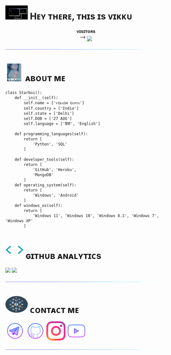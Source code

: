 <h1> <img src="https://github.com/Its-star-boi/Its-star-boi/blob/main/resources/codes.webp" width="70px"> Hᴇʏ ᴛʜᴇʀᴇ, ᴛʜɪs ɪs ᴠɪᴋᴋᴜ </h1>
<p align="center">
    <b>ᴠɪsɪᴛᴏʀs</b><br>
 -->    <img align="middle" src="https://profile-counter.glitch.me/Vikku1343/count.svg" />
</p>

[<img src="https://github.com/Vikku1343/Vikku1343/blob/main/resources/hr.gif"/>](https://github.com/Vikku1343)

<h1> <img src="https://github.com/Vikku1343/Vikku1343/blob/main/resources/Vikku.png" width="55px"> ᴀʙᴏᴜᴛ ᴍᴇ </h1>
  
```python3
class Starboi():
    def __init__(self):
        self.name = ['ᴠɪᴋᴀꜱʜ ɢᴜᴘᴛᴀ']
        self.country = ['India']
        self.state = ['Delhi']
        self.DOB = ['27 AUG']
        self.language = ['हिंदी', 'English']
        
    def programming_languages(self):
        return [
            'Python', 'SQL'
        ]
  
    def developer_tools(self):
        return [
            'GitHub', 'Heroku',
            'MongoDB'
        ]
    def operating_system(self):
        return [
            'Windows', 'Android'
        ]
    def windows_os(self):
        return [
            'Windows 11', 'Windows 10', 'Windows 8.1', 'Windows 7', 'Windows XP'
        ]
 ```
<h1> <img src = "https://github.com/Vikku1343/Vikku1343/blob/main/resources/analytics.webp" width="57px"> ɢɪᴛʜᴜʙ ᴀɴᴀʟʏᴛɪᴄs </h1>

[<img src="https://github-readme-stats.vercel.app/api?username=Vikku1343&count_private=true&show_icons=true&theme=chartreuse-dark&custom_title=What%27s+the+craic?&include_all_commits=true&hide_border=true&bg_color=000000" width="49%">](https://github.com/Vikku1343)  [<img src="https://github-readme-streak-stats.herokuapp.com/?user=Vikku1343&theme=chartreuse-dark&hide_border=True&bg_color=000000" width="49%">](https://github.com/Vikku1343)

[<img src="https://github.com/Vikku1343/Vikku1343/blob/main/resources/hr.gif"/>](https://github.com/Vikku1343)

<h1> <img src="https://github.com/Vikku1343/Vikku1343/blob/main/resources/connect.gif" width="70px" style="border-radius: 50%"> ᴄᴏɴᴛᴀᴄᴛ ᴍᴇ </h1>

 [<img src="https://github.com/Vikku1343/Vikku1343/blob/main/resources/telegram_icon.png" width="60px">](https://t.me/D3AD_B0Y) [<img src="https://github.com/Vikku1343/Vikku1343/blob/main/resources/github_icon.png" width="60px">](https://github.com/Vikku1343) [<img src="https://github.com/Vikku1343/Vikku1343/blob/main/resources/Instagram_icon.png" width="60px">](https://instagram.com/Vikku7079?igshid=YmMyMTA2M2Y=) [<img src="https://github.com/Vikku1343/Vikku1343/blob/main/resources/youtube_icon.png" width="60px">](https://youtube.com/@vkcreativek9167)

[<img src="https://github.com/Vikku1343/Vikku1343/blob/main/resources/hr.gif"/>](https://github.com/Vikku1343)
